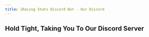 ```yaml
---
title: iRacing Stats Discord Bot - Our Discord
---
```


## Hold Tight, Taking You To Our Discord Server

<meta http-equiv="refresh" content="3; url=https://discord.gg/6xGAmxhkks">

